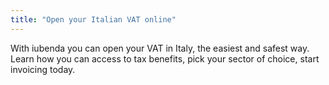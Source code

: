 ```yaml
---
title: "Open your Italian VAT online"
---
```


With iubenda you can open your VAT in Italy, the easiest and safest way. Learn how you can access to tax benefits, pick your sector of choice, start invoicing today.


